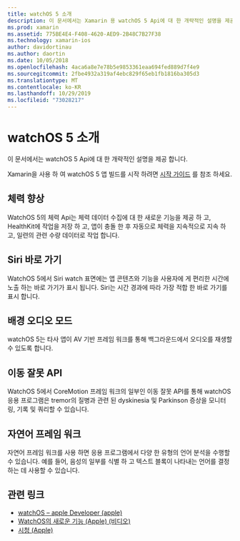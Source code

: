 ```yaml
---
title: watchOS 5 소개
description: 이 문서에서는 Xamarin 용 watchOS 5 Api에 대 한 개략적인 설명을 제공 합니다.
ms.prod: xamarin
ms.assetid: 775BE4E4-F408-4620-AED9-2B48C7B27F38
ms.technology: xamarin-ios
author: davidortinau
ms.author: daortin
ms.date: 10/05/2018
ms.openlocfilehash: 4aca6a8e7e78b5e9853361eaa694fed889d7f4e9
ms.sourcegitcommit: 2fbe4932a319af4ebc829f65eb1fb1816ba305d3
ms.translationtype: MT
ms.contentlocale: ko-KR
ms.lasthandoff: 10/29/2019
ms.locfileid: "73028217"
---
```

# <a name="introduction-to-watchos-5"></a>watchOS 5 소개

이 문서에서는 watchOS 5 Api에 대 한 개략적인 설명을 제공 합니다.

Xamarin을 사용 하 여 watchOS 5 앱 빌드를 시작 하려면 [시작 가이드](~/ios/platform/introduction-to-ios12/get-started.md) 를 참조 하세요.

## <a name="workout-improvements"></a>체력 향상

WatchOS 5의 체력 Api는 체력 데이터 수집에 대 한 새로운 기능을 제공 하 고, HealthKit에 작업을 저장 하 고, 앱이 충돌 한 후 자동으로 체력을 지속적으로 지속 하 고, 일련의 관련 수량 데이터로 작업 합니다.

## <a name="siri-shortcuts"></a>Siri 바로 가기

WatchOS 5에서 Siri watch 표면에는 앱 콘텐츠와 기능을 사용자에 게 편리한 시간에 노출 하는 바로 가기가 표시 됩니다. Siri는 시간 경과에 따라 가장 적합 한 바로 가기를 표시 합니다.

## <a name="background-audio-mode"></a>배경 오디오 모드

watchOS 5는 타사 앱이 AV 기반 프레임 워크를 통해 백그라운드에서 오디오를 재생할 수 있도록 합니다.

## <a name="movement-disorder-api"></a>이동 잘못 API

WatchOS 5에서 CoreMotion 프레임 워크의 일부인 이동 잘못 API를 통해 watchOS 응용 프로그램은 tremor의 질병과 관련 된 dyskinesia 및 Parkinson 증상을 모니터링, 기록 및 쿼리할 수 있습니다.

## <a name="natural-language-framework"></a>자연어 프레임 워크

자연어 프레임 워크를 사용 하면 응용 프로그램에서 다양 한 유형의 언어 분석을 수행할 수 있습니다. 예를 들어, 음성의 일부를 식별 하 고 텍스트 블록이 나타내는 언어를 결정 하는 데 사용할 수 있습니다.

## <a name="related-links"></a>관련 링크

- [watchOS – apple Developer (apple)](https://developer.apple.com/watchOS/)
- [WatchOS의 새로운 기능 (Apple) (비디오)](https://developer.apple.com/videos/play/wwdc2018/206/)
- [시청 (Apple)](https://www.apple.com/watch/)
